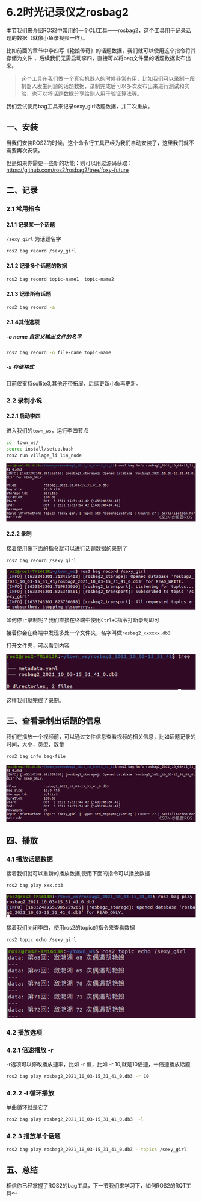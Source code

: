 # 6.2时光记录仪之rosbag2

本节我们来介绍ROS2中常用的一个CLI工具——rosbag2，这个工具用于记录话题的数据（就像小鱼录视频一样）。

比如前面的章节中李四写《艳娘传奇》的话题数据，我们就可以使用这个指令将其存储为文件 ，后续我们无需启动李四，直接可以将bag文件里的话题数据发布出来。

> 这个工具在我们做一个真实机器人的时候非常有用，比如我们可以录制一段机器人发生问题的话题数据，录制完成后可以多次发布出来进行测试和实验，也可以将话题数据分享给别人用于验证算法等。

我们尝试使用bag工具来记录sexy_girl话题数据，并二次重放。

## 一、安装
当我们安装ROS2的时候，这个命令行工具已经为我们自动安装了，这里我们就不需要再次安装。

但是如果你需要一些新的功能：则可以用过源码获取：https://github.com/ros2/rosbag2/tree/foxy-future

## 二、记录
### 2.1 常用指令
#### 2.1.1 记录某一个话题
`/sexy_girl` 为话题名字

```bash
ros2 bag record /sexy_girl
```

#### 2.1.2 记录多个话题的数据

```bash
ros2 bag record topic-name1  topic-name2
```

#### 2.1.3 记录所有话题
```bash
ros2 bag record -a
```

#### 2.1.4其他选项
##### -o name 自定义输出文件的名字
```bash
ros2 bag record -o file-name topic-name
```
##### -s 存储格式
目前仅支持sqllite3,其他还带拓展，后续更新小鱼再更新。


### 2.2 录制小说
#### 2.2.1 启动李四

进入我们的`town_ws`，运行李四节点

```bash
cd  town_ws/
source install/setup.bash
ros2 run village_li li4_node
```
![李四正在发布小说](6.2时光记录仪之rosbag2/imgs/watermark,type_ZHJvaWRzYW5zZmFsbGJhY2s,shadow_50,text_Q1NETiBA6bG86aaZUk9T,size_20,color_FFFFFF,t_70,g_se,x_16.png)


#### 2.2.2 录制
接着使用像下面的指令就可以进行话题数据的录制了

```bash
ros2 bag record /sexy_girl
```

![录制话题数据](6.2时光记录仪之rosbag2/imgs/bf524fb3605a4ce4bf7c308aba7efc70.png)

如何停止录制呢？我们直接在终端中使用`Ctrl+C`指令打断录制即可

接着你会在终端中发现多处一个文件夹，名字叫做`rosbag2_xxxxxx.db3 `

打开文件夹，可以看到内容

![文件内容](6.2时光记录仪之rosbag2/imgs/7d32470a2c12477f8c90a397a9af339a.png)

这样我们就完成了录制。



## 三、查看录制出话题的信息
我们在播放一个视频前，可以通过文件信息查看视频的相关信息，比如话题记录的时间，大小，类型，数量

```bash
ros2 bag info bag-file
```
![话题信息](6.2时光记录仪之rosbag2/imgs/watermark,type_ZHJvaWRzYW5zZmFsbGJhY2s,shadow_50,text_Q1NETiBA6bG86aaZUk9T,size_20,color_FFFFFF,t_70,g_se,x_16.png)

## 四、播放
### 4.1 播放话题数据
接着我们就可以重新的播放数据,使用下面的指令可以播放数据

```bash
ros2 bag play xxx.db3
```


![play](6.2时光记录仪之rosbag2/imgs/55cc1e8605554ae79490ba345b33fccb.png)

接着我们关闭李四，使用ros2的topic的指令来查看数据

```bash
ros2 topic echo /sexy_girl
```
![播放话题信息](6.2时光记录仪之rosbag2/imgs/a78e638365ac4868bed8ff16cef1eb7e.png)

### 4.2 播放选项
### 4.2.1 倍速播放 -r 
-r选项可以修改播放速率，比如 -r 值，比如 -r 10,就是10倍速，十倍速播放话题

```bash
ros2 bag play rosbag2_2021_10_03-15_31_41_0.db3 -r 10
```

### 4.2.2 -l  循环播放
单曲循环就是它了

```bash
ros2 bag play rosbag2_2021_10_03-15_31_41_0.db3  -l
```

### 4.2.3 播放单个话题

```bash
ros2 bag play rosbag2_2021_10_03-15_31_41_0.db3 --topics /sexy_girl
```



## 五、总结

相信你已经掌握了ROS2的bag工具，下一节我们来学习下，如何ROS2的RQT工具～

